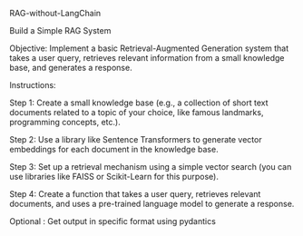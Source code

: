 RAG-without-LangChain

Build a Simple RAG System

Objective: Implement a basic Retrieval-Augmented Generation system that takes a user query, retrieves relevant information from a small knowledge base, and generates a response.

Instructions:

Step 1: Create a small knowledge base (e.g., a collection of short text documents related to a topic of your choice, like famous landmarks, programming concepts, etc.).

Step 2: Use a library like Sentence Transformers to generate vector embeddings for each document in the knowledge base.

Step 3: Set up a retrieval mechanism using a simple vector search (you can use libraries like FAISS or Scikit-Learn for this purpose).

Step 4: Create a function that takes a user query, retrieves relevant documents, and uses a pre-trained language model to generate a response.

Optional : Get output in specific format using pydantics
